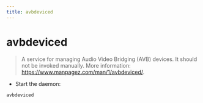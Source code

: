 ```yaml
---
title: avbdeviced
---
```

# avbdeviced

> A service for managing Audio Video Bridging (AVB) devices.
> It should not be invoked manually.
> More information: <https://www.manpagez.com/man/1/avbdeviced/>.

- Start the daemon:

`avbdeviced`
